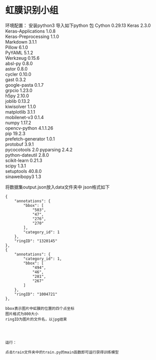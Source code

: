 # 虹膜识别小组

环境配置：
安装python3
导入如下python  包
Cython	0.29.13	
Keras	2.3.0	
Keras-Applications	1.0.8	
Keras-Preprocessing	1.1.0	
Markdown	3.1.1	
Pillow	6.1.0	
PyYAML	5.1.2	
Werkzeug	0.15.6	
absl-py	0.8.0	
astor	0.8.0	
cycler	0.10.0	
gast	0.3.2	
google-pasta	0.1.7	
grpcio	1.23.0	
h5py	2.10.0	
joblib	0.13.2	
kiwisolver	1.1.0	
matplotlib	3.1.1	
mobilenet-v3	0.1.4	
numpy	1.17.2	
opencv-python	4.1.1.26	
pip	19.2.3	
prefetch-generator	1.0.1	
protobuf	3.9.1	
pycocotools	2.0	
pyparsing	2.4.2	
python-dateutil	2.8.0	
scikit-learn	0.21.3	
scipy	1.3.1	
setuptools	40.8.0	
sinaweibopy3	1.3	


将数据集output.json放入data文件夹中
json格式如下

    {
        "annotations": {
            "bbox": [
                "503",
                "47",
                "276",
                "270"
            ],
            "category_id": 1
        },
        "ringID": "1320145"
    },
    {
        "annotations": {
            "category_id": 1,
            "bbox": [
                "494",
                "46",
                "281",
                "267"
            ]
        },
        "ringID": "1004721"
    },
    
    bbox表示图片中虹膜的位置的四个点坐标
    图片格式为800大小
    ringID为图片的文件名，以jpg结束
    
    
    
    
    运行：
    
    点击train文件夹中的train.py的main函数即可运行获得训练模型

